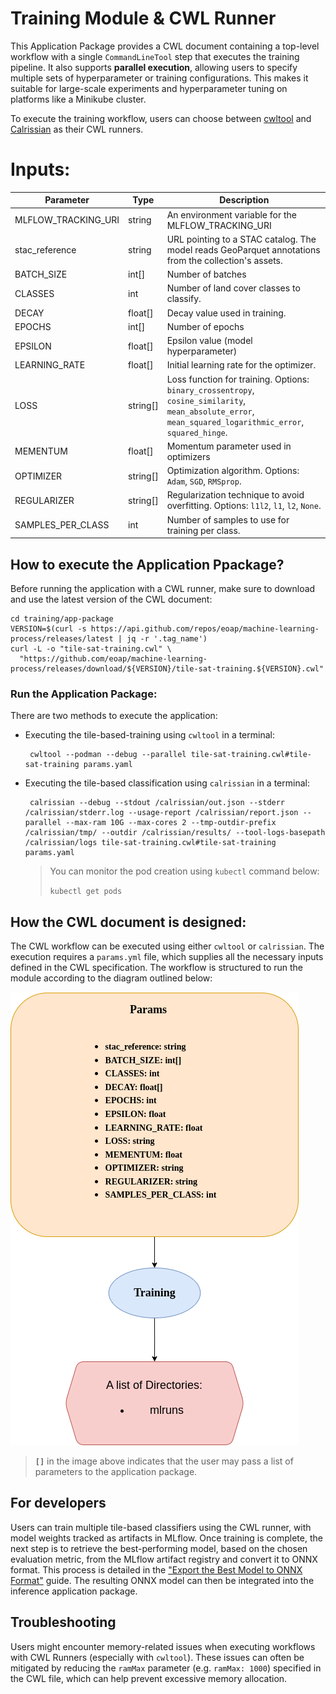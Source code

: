 # Training Module & CWL Runner

This Application Package provides a CWL document containing a top-level workflow with a single `CommandLineTool` step that executes the training pipeline. It also supports **parallel execution**, allowing users to specify multiple sets of hyperparameter or training configurations. This makes it suitable for large-scale experiments and hyperparameter tuning on platforms like a Minikube cluster.

To execute the training workflow, users can choose between [cwltool](https://github.com/common-workflow-language/cwltool) and [Calrissian](https://github.com/Duke-GCB/calrissian) as their CWL runners.

# Inputs:

| Parameter              | Type     | Description |
|------------------------|----------|-------------|
| MLFLOW_TRACKING_URI    | string      | An environment variable for the MLFLOW_TRACKING_URI |
| stac_reference         | string   | URL pointing to a STAC catalog. The model reads GeoParquet annotations from the collection's assets. |
| BATCH_SIZE             | int[]    | Number of batches |
| CLASSES                | int      | Number of land cover classes to classify. |
| DECAY                  | float[]  | Decay value used in training. |
| EPOCHS                 | int[]    | Number of epochs |
| EPSILON                | float[]  | Epsilon value (model hyperparameter) |
| LEARNING_RATE          | float[]  | Initial learning rate for the optimizer. |
| LOSS                   | string[] | Loss function for training. Options: `binary_crossentropy`, `cosine_similarity`, `mean_absolute_error`, `mean_squared_logarithmic_error`, `squared_hinge`. |
| MEMENTUM               | float[]  | Momentum parameter used in optimizers |
| OPTIMIZER              | string[] | Optimization algorithm. Options: `Adam`, `SGD`, `RMSprop`. |
| REGULARIZER            | string[] | Regularization technique to avoid overfitting. Options: `l1l2`, `l1`, `l2`, `None`. |
| SAMPLES_PER_CLASS      | int      | Number of samples to use for training per class. |


## How to execute the Application Ppackage?
Before running the application with a CWL runner, make sure to download and use the latest version of the CWL document:
```
cd training/app-package
VERSION=$(curl -s https://api.github.com/repos/eoap/machine-learning-process/releases/latest | jq -r '.tag_name')
curl -L -o "tile-sat-training.cwl" \
  "https://github.com/eoap/machine-learning-process/releases/download/${VERSION}/tile-sat-training.${VERSION}.cwl"

```


### **Run the Application Package**:
There are two methods to execute the application:


- Executing the tile-based-training using `cwltool` in a terminal:
   ```
    cwltool --podman --debug --parallel tile-sat-training.cwl#tile-sat-training params.yaml
   ```
    


- Executing the tile-based classification using `calrissian` in a terminal:

   ```
    calrissian --debug --stdout /calrissian/out.json --stderr /calrissian/stderr.log --usage-report /calrissian/report.json --parallel --max-ram 10G --max-cores 2 --tmp-outdir-prefix /calrissian/tmp/ --outdir /calrissian/results/ --tool-logs-basepath /calrissian/logs tile-sat-training.cwl#tile-sat-training params.yaml
   ```
   > You can monitor the pod creation using `kubectl` command below:
   >
   >   `kubectl get pods` 


## How the CWL document is designed:
The CWL workflow can be executed using either `cwltool` or `calrissian`. The execution requires a `params.yml` file, which supplies all the necessary inputs defined in the CWL specification. The workflow is structured to run the module according to the diagram outlined below:

![image](imgs/training.png "Training Workflow")

> **`[]`** in the image above indicates that the user may pass a list of parameters to the application package.

## For developers

Users can train multiple tile-based classifiers using the CWL runner, with model weights tracked as artifacts in MLflow. Once training is complete, the next step is to retrieve the best-performing model, based on the chosen evaluation metric, from the MLflow artifact registry and convert it to ONNX format. This process is detailed in the ["Export the Best Model to ONNX Format"](./extract-model.md) guide. The resulting ONNX model can then be integrated into the inference application package.

## Troubleshooting

Users might encounter memory-related issues when executing workflows with CWL Runners (especially with `cwltool`). These issues can often be mitigated by reducing the `ramMax` parameter (e.g. `ramMax: 1000`) specified in the CWL file, which can help prevent excessive memory allocation.